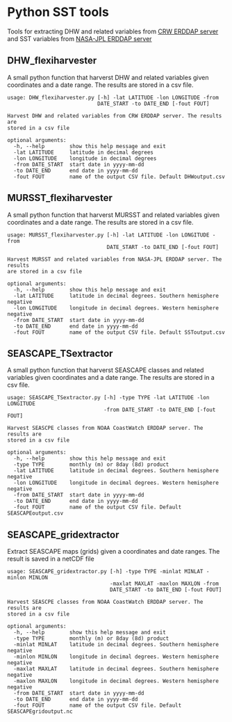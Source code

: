 # Python SST tools
Tools for extracting DHW and related variables from [CRW ERDDAP server](http://oos.soest.hawaii.edu/erddap/griddap/NOAA_DHW_5km.html) and SST variables from [NASA-JPL ERDDAP server](https://coastwatch.pfeg.noaa.gov/erddap/griddap/jplMURSST41.html)

## DHW_flexiharvester

A small python function that harverst DHW and related variables given coordinates and a date range. The results are stored in a csv file.  

```
usage: DHW_flexiharvester.py [-h] -lat LATITUDE -lon LONGITUDE -from
                             DATE_START -to DATE_END [-fout FOUT]

Harvest DHW and related variables from CRW ERDDAP server. The results are
stored in a csv file

optional arguments:
  -h, --help        show this help message and exit
  -lat LATITUDE     latitude in decimal degrees
  -lon LONGITUDE    longitude in decimal degrees
  -from DATE_START  start date in yyyy-mm-dd
  -to DATE_END      end date in yyyy-mm-dd
  -fout FOUT        name of the output CSV file. Default DHWoutput.csv

```

## MURSST_flexiharvester

A small python function that harverst MURSST and related variables given coordinates and a date range. The results are stored in a csv file.  

```
usage: MURSST_flexiharvester.py [-h] -lat LATITUDE -lon LONGITUDE -from
                                DATE_START -to DATE_END [-fout FOUT]

Harvest MURSST and related variables from NASA-JPL ERDDAP server. The results
are stored in a csv file

optional arguments:
  -h, --help        show this help message and exit
  -lat LATITUDE     latitude in decimal degrees. Southern hemisphere negative
  -lon LONGITUDE    longitude in decimal degrees. Western hemisphere negative
  -from DATE_START  start date in yyyy-mm-dd
  -to DATE_END      end date in yyyy-mm-dd
  -fout FOUT        name of the output CSV file. Default SSToutput.csv

```

## SEASCAPE_TSextractor

A small python function that harverst SEASCAPE classes and related variables given coordinates and a date range. The results are stored in a csv file.  

```
usage: SEASCAPE_TSextractor.py [-h] -type TYPE -lat LATITUDE -lon LONGITUDE
                               -from DATE_START -to DATE_END [-fout FOUT]

Harvest SEASCPE classes from NOAA CoastWatch ERDDAP server. The results are
stored in a csv file

optional arguments:
  -h, --help        show this help message and exit
  -type TYPE        monthly (m) or 8day (8d) product
  -lat LATITUDE     latitude in decimal degrees. Southern hemisphere negative
  -lon LONGITUDE    longitude in decimal degrees. Western hemisphere negative
  -from DATE_START  start date in yyyy-mm-dd
  -to DATE_END      end date in yyyy-mm-dd
  -fout FOUT        name of the output CSV file. Default SEASCAPEoutput.csv

```

## SEASCAPE_gridextractor

Extract SEASCAPE maps (grids) given a coordinates and date ranges. The result is saved in a netCDF file

```
usage: SEASCAPE_gridextractor.py [-h] -type TYPE -minlat MINLAT -minlon MINLON
                                 -maxlat MAXLAT -maxlon MAXLON -from
                                 DATE_START -to DATE_END [-fout FOUT]

Harvest SEASCPE classes from NOAA CoastWatch ERDDAP server. The results are
stored in a csv file

optional arguments:
  -h, --help        show this help message and exit
  -type TYPE        monthly (m) or 8day (8d) product
  -minlat MINLAT    latitude in decimal degrees. Southern hemisphere negative
  -minlon MINLON    longitude in decimal degrees. Western hemisphere negative
  -maxlat MAXLAT    latitude in decimal degrees. Southern hemisphere negative
  -maxlon MAXLON    longitude in decimal degrees. Western hemisphere negative
  -from DATE_START  start date in yyyy-mm-dd
  -to DATE_END      end date in yyyy-mm-dd
  -fout FOUT        name of the output CSV file. Default SEASCAPEgridoutput.nc

```

